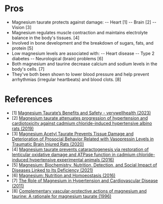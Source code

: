 # Pros
- Magnesium taurate protects against damage:
-- Heart [1]
-- Brain [2]
-- Vision [3]
- Magnesium regulates muscle contraction and maintains electrolyte balance in the body's tissues. [4]
- Involved in bone development and the breakdown of sugars, fats, and protein [5]
- Low magnesium levels are associated with:
-- Heart disease
-- Type 2 diabetes
-- Neurological (brain) problems [6]
- Both magnesium and taurine decrease calcium and sodium levels in the body's cells. [7]
- They've both been shown to lower blood pressure and help prevent arrhythmias (irregular heartbeats) and blood clots. [8]

# References

- [1] [Magnesium Taurate’s Benefits and Safety - verywellhealth (2023)](https://www.verywellhealth.com/magnesium-taurate-benefits-and-safety-7853238)
- [2] [Magnesium taurate attenuates progression of hypertension and cardiotoxicity against cadmium chloride-induced hypertensive albino rats (2019)](https://www.sciencedirect.com/science/article/pii/S222541101730072X?via%3Dihub)
- [3] [Magnesium Acetyl Taurate Prevents Tissue Damage and Deterioration of Prosocial Behavior Related with Vasopressin Levels in Traumatic Brain Injured Rats (2020)](http://www.turkishneurosurgery.org.tr/abstract.php?id=2372)
- [4] [Magnesium taurate prevents cataractogenesis via restoration of lenticular oxidative damage and ATPase function in cadmium chloride-induced hypertensive experimental animals (2016)](https://www.sciencedirect.com/science/article/abs/pii/S0753332216310253)
- [5] [Magnesium: Biochemistry, Nutrition, Detection, and Social Impact of Diseases Linked to Its Deficiency (2021)](https://www.mdpi.com/2072-6643/13/4/1136)
- [6] [Magnesium: Nutrition and Homoeostasis (2016)](http://www.aimspress.com/article/10.3934/publichealth.2016.2.329)
- [7] [The Role of Magnesium in Hypertension and Cardiovascular Disease (2011)](https://onlinelibrary.wiley.com/doi/10.1111/j.1751-7176.2011.00538.x)
- [8] [Complementary vascular-protective actions of magnesium and taurine: A rationale for magnesium taurate (1996)](https://www.sciencedirect.com/science/article/abs/pii/S0306987796900079)